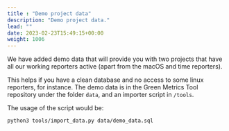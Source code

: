 ```yaml
---
title : "Demo project data"
description: "Demo project data."
lead: ""
date: 2023-02-23T15:49:15+00:00
weight: 1006
---
```



We have added demo data that will provide you with two projects that have all our working reporters active (apart from the macOS and time reporters).

This helps if you have a clean database and no access to some linux reporters, for instance.
The demo data is in the Green Metrics Tool repository under the folder `data`, and an importer script in `/tools`.

The usage of the script would be:

```bash
python3 tools/import_data.py data/demo_data.sql
```
